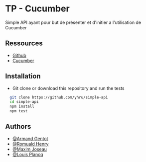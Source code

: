 # TP - Cucumber

Simple API ayant pour but de présenter et d'initier a l'utilisation de Cucumber

## Ressources

 - [Github](https://github.com/yhru/simple-api)
 - [Cucumber](https://cucumber.io/)
 
 ## Installation

- Git clone or download this repository and run the tests
```bash
  git clone https://github.com/yhru/simple-api
  cd simple-api
  npm install 
  npm test
```

## Authors

- [@Armand Gentot](https://github.com/yhru)
- [@Romuald Henry](https://github.com/Armaaand)
- [@Maxim Joseau](https://github.com/louisplancq)
- [@Louis Plancq](https://github.com/JellalEternal)
